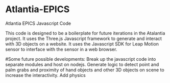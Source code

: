 # Atlantia-EPICS
Atlantia EPICS Javascript Code

This code is designed to be a boilerplate for future iterations in the Atalantia project.
It uses the Three.js Javascript framework to generate and interact with 3D objects on a website.
It uses the Javascript SDK for Leap Motion sensor to interface with the sensor in a web browser.

#Some future possible developments:
  Break up the javascript code into separate modules and host on nodejs.
  Generate logic to detect point and palm grabs and proximity of hand objects and other 3D objects on scene to increase the interactivity.
  Add physics
